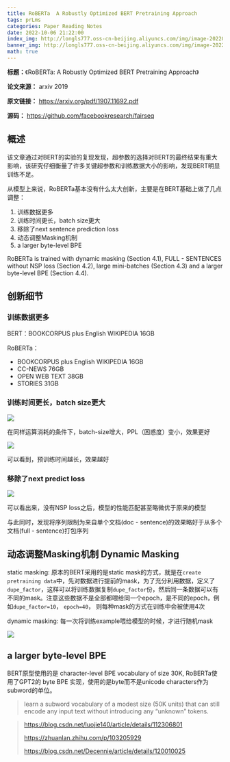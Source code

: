 ```yaml
---
title: RoBERTa  A Robustly Optimized BERT Pretraining Approach
tags: prLms
categories: Paper Reading Notes
date: 2022-10-06 21:22:00
index_img: http://longls777.oss-cn-beijing.aliyuncs.com/img/image-20220927142410395.png
banner_img: http://longls777.oss-cn-beijing.aliyuncs.com/img/image-20220927142410395.png
math: true
---
```




**标题：**《RoBERTa:  A Robustly Optimized BERT Pretraining Approach》

**论文来源：** arxiv 2019

**原文链接：** https://arxiv.org/pdf/1907.11692.pdf

**源码：** https://github.com/facebookresearch/fairseq

## 概述

该文章通过对BERT的实验的复现发现，超参数的选择对BERT的最终结果有重大影响，该研究仔细衡量了许多关键超参数和训练数据大小的影响，发现BERT明显训练不足。

从模型上来说，RoBERTa基本没有什么太大创新，主要是在BERT基础上做了几点调整：

1. 训练数据更多
2. 训练时间更长，batch size更大 
3. 移除了next sentence prediction loss 
4. 动态调整Masking机制
5.  a larger byte-level BPE 

RoBERTa is trained with dynamic masking (Section 4.1), FULL - SENTENCES without NSP loss (Section 4.2), large mini-batches (Section 4.3) and a larger byte-level BPE (Section 4.4).

## 创新细节

### 训练数据更多

BERT：BOOKCORPUS  plus English WIKIPEDIA 16GB

RoBERTa：

- BOOKCORPUS  plus English WIKIPEDIA 16GB
- CC-NEWS 76GB
- OPEN WEB TEXT 38GB
- STORIES 31GB

### 训练时间更长，batch size更大 

![](http://longls777.oss-cn-beijing.aliyuncs.com/img/image-20221007152640133.png)

在同样运算消耗的条件下，batch-size增大，PPL（困惑度）变小，效果更好

![](http://longls777.oss-cn-beijing.aliyuncs.com/img/image-20221007154409170.png)

可以看到，预训练时间越长，效果越好

### 移除了next predict loss 

![](http://longls777.oss-cn-beijing.aliyuncs.com/img/image-20221007154545994.png)

可以看出来，没有NSP loss之后，模型的性能匹配甚至略微优于原来的模型

与此同时，发现将序列限制为来自单个文档(doc - sentence)的效果略好于从多个文档(full - sentence)打包序列

## 动态调整Masking机制 Dynamic Masking

static masking: 原本的BERT采用的是static mask的方式，就是在`create pretraining data`中，先对数据进行提前的mask，为了充分利用数据，定义了`dupe_factor`，这样可以将训练数据复制`dupe_factor`份，然后同一条数据可以有不同的mask。注意这些数据不是全部都喂给同一个epoch，是不同的epoch，例如`dupe_factor=10`， `epoch=40`， 则每种mask的方式在训练中会被使用4次

dynamic masking: 每一次将训练example喂给模型的时候，才进行随机mask

![](http://longls777.oss-cn-beijing.aliyuncs.com/img/image-20221007155117023.png)

## a larger byte-level BPE

BERT原型使用的是 character-level BPE vocabulary of size 30K, RoBERTa使用了GPT2的 byte BPE 实现，使用的是byte而不是unicode characters作为subword的单位。

> learn a subword vocabulary of a modest size (50K units) that can still encode any input text without introducing any “unknown” tokens.



> https://blog.csdn.net/luojie140/article/details/112306801
>
> https://zhuanlan.zhihu.com/p/103205929
>
> https://blog.csdn.net/Decennie/article/details/120010025